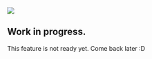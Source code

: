 <img src="https://img.shields.io/badge/-WIP-yellow?&style=for-the-badge" />

## Work in progress.

This feature is not ready yet. Come back later :D
